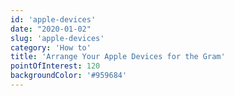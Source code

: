 ```yaml
---
id: 'apple-devices'
date: "2020-01-02"
slug: 'apple-devices'
category: 'How to'
title: 'Arrange Your Apple Devices for the Gram'
pointOfInterest: 120
backgroundColor: '#959684'
---
```

